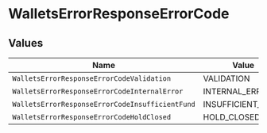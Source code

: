 # WalletsErrorResponseErrorCode


## Values

| Name                                            | Value                                           |
| ----------------------------------------------- | ----------------------------------------------- |
| `WalletsErrorResponseErrorCodeValidation`       | VALIDATION                                      |
| `WalletsErrorResponseErrorCodeInternalError`    | INTERNAL_ERROR                                  |
| `WalletsErrorResponseErrorCodeInsufficientFund` | INSUFFICIENT_FUND                               |
| `WalletsErrorResponseErrorCodeHoldClosed`       | HOLD_CLOSED                                     |